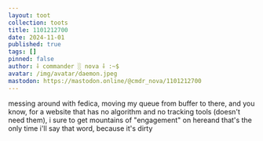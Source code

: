 ```yaml
---
layout: toot
collection: toots
title: 1101212700
date: 2024-11-01
published: true
tags: []
pinned: false
author: ⸸ commander ░ nova ⸸ :~$
avatar: /img/avatar/daemon.jpeg
mastodon: https://mastodon.online/@cmdr_nova/1101212700
---
```


messing around with fedica, moving my queue from buffer to there, and you know, for a website that has no algorithm and no tracking tools (doesn't need them), i sure to get mountains of "engagement" on hereand that's the only time i'll say that word, because it's dirty
